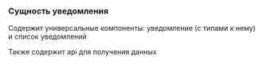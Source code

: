 ### Сущность уведомления

Содержит универсальные компоненты:
уведомление (с типами к нему) и список уведомлений 

Также содержит api для получения данных
